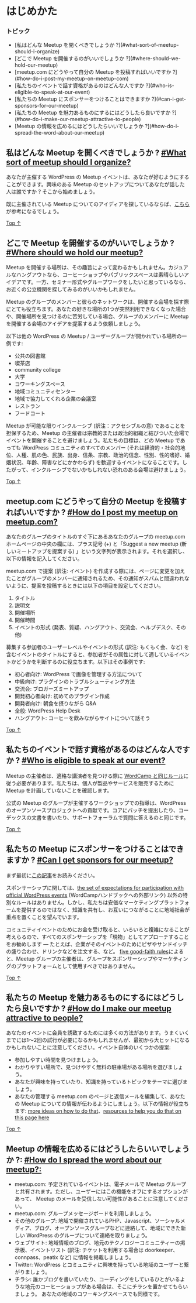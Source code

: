 <!-- # Getting Started -->
# はじめかた

<!-- ### Topics -->
### トピック

*   <!-- [What sort of meetup should I organize?] -->[私はどんな Meetup を開くべきでしょうか ?](#what-sort-of-meetup-should-i-organize)
*   <!-- [Where should we hold our meetup?] -->[どこで Meetup を開催するのがいいでしょうか ?](#where-should-we-hold-our-meetup)
*   <!-- [How do I post my meetup on meetup.com?] -->[meetup.com にどうやって自分の Meetup を投稿すればいいですか ?](#how-do-i-post-my-meetup-on-meetup-com)
*   <!-- [Who is eligible to speak at our event?] -->[私たちのイベントで話す資格があるのはどんな人ですか ?](#who-is-eligible-to-speak-at-our-event)
*   <!-- [Can I get sponsors for our meetup?] -->[私たちの Meetup にスポンサーをつけることはできますか ?](#can-i-get-sponsors-for-our-meetup)
*   <!-- [How do I make our meetup attractive to people?] -->[私たちの Meetup を魅力あるものにするにはどうしたら良いですか ?](#how-do-i-make-our-meetup-attractive-to-people)
*   <!-- [How do I spread the word about our meetup?:] -->[Meetup の情報を広めるにはどうしたらいいでしょうか ?](#how-do-i-spread-the-word-about-our-meetup)

<!-- ## What sort of meetup should I organize? [#What sort of meetup should I organize?](#what-sort-of-meetup-should-i-organize) -->
## 私はどんな Meetup を開くべきでしょうか ? [#What sort of meetup should I organize?](#what-sort-of-meetup-should-i-organize)

<!-- Your WordPress meetup event can be anything you like. Who are the people you have talked to about setting up your meetup interested in? Start there. -->
あなたが主催する WordPress の Meetup イベントは、あなたが好むようにすることができます。興味のある Meetup のセットアップについてあなたが話した人は誰ですか ? そこから始めましょう。

<!-- If you are looking for inspiration about the kinds of meetups that people host, [here are some ideas](https://make.wordpress.org/community/handbook/meetup-organizer/event-formats/). -->
既に主催されている Meetup についてのアイディアを探しているならば、[こちら](https://make.wordpress.org/community/handbook/meetup-organizer/event-formats/)が参考になるでしょう。

[Top ↑](#top)

<!-- ## Where should we hold our meetup? [#Where should we hold our meetup?](#where-should-we-hold-our-meetup) -->
## どこで Meetup を開催するのがいいでしょうか ? [#Where should we hold our meetup?](#where-should-we-hold-our-meetup)

<!-- Where you hold your meetup will depend on the kind of meetup you have. If it’s a casual hangout, then coffee shops and public spaces are a great idea. If you are keen on doing some educational or informational meetups, you may want to look at your city or town’s public education locations. -->
Meetup を開催する場所は、その趣旨によって変わるかもしれません。カジュアルなハングアウトなら、コーヒーショップやパブリックスペースは素晴らしいアイデアです。一方、セミナー形式やグループワークをしたいと思っているなら、お近くの公立機関を探してみるのがいいかもしれません。

<!-- Your meetup group members and their network of contacts can be a great resource for meetup venues; ask group members to suggest venue ideas for future gatherings if one of your favorite spots suddenly becomes unavailable or if you’re struggling to find somewhere to meet. -->
Meetup のグループのメンバーと彼らのネットワークは、開催する会場を探す際にとても役立ちます。あなたの好きな場所の1つが突然利用できなくなった場合や、開催場所を見つけるのに苦労している場合、グループのメンバーに Meetup を開催する会場のアイデアを提案するよう依頼しましょう。

<!-- Here are some locations that other WordPress meetup/user groups have found work for them: -->
以下は他の WordPress の Meetup / ユーザーグループが開かれている場所の一例です:

<!-- *   public library
*   coffee shop
*   community college
*   state university
*   co-office/co-working space
*   community center
*   the conference room of a friendly local business
*   restaurant
*   food court at a mall -->
*   公共の図書館
*   喫茶店
*   community college
*   大学
*   コワーキングスペース
*   地域コミュニティセンター
*   地域で協力してくれる企業の会議室
*   レストラン
*   フードコート

<!-- To ensure that meetups are as inclusive as possible, we now ask organizers to avoid holding events at venues that have ties to religious or political organizations. Our goal is for any event to be welcoming for every member of the WordPress community (regardless of economic or social status, race, color, ethnic origin, national origin, creed, religion, political belief, gender, sexual orientation, marital status, age, or disability), and thus we avoid venues with affiliations that might not be inclusive. -->
Meetup が可能な限りインクルーシブ (訳注：アクセシブルの意) であることを担保するため、Meetup の主催者は宗教的または政治的組織と結びついた会場でイベントを開催することを避けましょう。私たちの目標は、どの Meetup であっても WordPress コミュニティのすべてのメンバー (それは経済的・社会的地位、人種、肌の色、民族、出身、信条、宗教、政治的信念、性別、性的嗜好、婚姻状況、年齢、障害などにかかわらず) を歓迎するイベントになることです。したがって、インクルーシブでないかもしれない恐れのある会場は避けましょう。

[Top ↑](#top)

<!-- ## How do I post my meetup on meetup.com? [#How do I post my meetup on meetup.com?](#how-do-i-post-my-meetup-on-meetup-com) -->
## meetup.com にどうやって自分の Meetup を投稿すればいいですか ? [#How do I post my meetup on meetup.com?](#how-do-i-post-my-meetup-on-meetup-com)

<!-- In the center column of your group’s meetup.com home page just below the title of your group you will see a plus sign (+) and the text “Suggest a new meetup”. Select that and complete the following information. -->
あなたのグループのタイトルのすぐ下にあるあなたのグループの meetup.com ホームページの中央の欄には、プラス記号 (+) と「Suggest a new meetup (新しいミートアップを提案する) 」という文字列が表示されます。それを選択し、以下の情報を記入してください。

<!-- Because meetup.com will update your members as you make adjustments to the page, in order to help the group retain a non-“spammy” feel, we ask that you have the following items ready to go when you post your suggestion. -->
meetup.com で提案 (訳注: イベント) を作成する際には、ページに変更を加えたことがグループのメンバーに通知されるため、その通知がスパムと間違われないように、提案を投稿するときには以下の項目を設定してください。

<!-- 1.  Title
2.  Description
3.  Location
4.  Time duration
5.  Event Type (Presentation, Q&A, Hangout, Social, Help Desk, Other) -->
1.  タイトル
2.  説明文
3.  開催場所
4.  開催時間
5.  イベントの形式 (発表、質疑、ハングアウト、交流会、ヘルプデスク、その他)

<!-- Here are some suggestions for event title formats that start with a targeted user level or event type to help your members quickly decide if the event is for them: -->
募集する参加者のユーザーレベルやイベントの形式 (訳注: もくもく会、など) を含むイベントのタイトルにすると、参加者がその属性に対して適しているイベントかどうかを判断するのに役立ちます。以下はその事例です:

<!-- *   Beginner: Managing images in WordPress
*   Intermediate: How to troubleshoot a plugin
*   Social: Bloggers meet and greet
*   Developer Beginner: Building your first plugin
*   Developer: Breakfast with Q&A
*   All Levels: WordPress Help Desk
*   Hangout: Let’s chat about our sites over coffee -->
*   初心者向け: WordPress で画像を管理する方法について
*   中級向け: プラグインのトラブルシューティング方法
*   交流会: ブロガーズミートアップ
*   開発初心者向け: 初めてのプラグイン作成
*   開発者向け: 朝食を摂りながら Q&A
*   全般: WordPress Help Desk
*   ハングアウト: コーヒーを飲みながらサイトについて話そう

[Top ↑](#top)

<!-- ## Who is eligible to speak at our event? [#Who is eligible to speak at our event?](#who-is-eligible-to-speak-at-our-event) -->
## 私たちのイベントで話す資格があるのはどんな人ですか ? [#Who is eligible to speak at our event?](#who-is-eligible-to-speak-at-our-event)

<!-- Event organizers for meetups should [follow the same rules as WordCamp](https://make.wordpress.org/community/handbook/wordcamp-organizer-handbook/planning-details/speakers/) when finding eligible speakers. We do ask that individuals do not schedule meetups in order to sell products or services. -->
Meetup の主催者は、適格な講演者を見つける際に [WordCamp と同じルール](https://make.wordpress.org/community/handbook/wordcamp-organizer-handbook/planning-details/speakers/)に従う必要があります。私たちは、個人が製品やサービスを販売するために Meetup を計画していないことを確認します。

<!-- Teaching a workshop organized by an official meetup group is a contribution to the WordPress open source project, just like submitting a patch to core, writing documentation for the codex, or answering questions in the support forums. -->
公式の Meetup のグループが主催するワークショップでの指導は、WordPress のオープンソースプロジェクトへの貢献です。コアにパッチを提出したり、コーデックスの文書を書いたり、サポートフォーラムで質問に答えるのと同じです。

[Top ↑](#top)

<!-- ## Can I get sponsors for our meetup? [#Can I get sponsors for our meetup?](#can-i-get-sponsors-for-our-meetup) -->
## 私たちの Meetup にスポンサーをつけることはできますか ? [#Can I get sponsors for our meetup?](#can-i-get-sponsors-for-our-meetup)

<!-- Please read the [following post before you continue](https://make.wordpress.org/community/2014/05/07/meetup-sponsorships-and-other-local-community-stuff/). -->
まず最初に[この記事](https://make.wordpress.org/community/2014/05/07/meetup-sponsorships-and-other-local-community-stuff/)をお読みください。

<!-- There are no specific rules around sponsorship, other than [the set of expectations for participation with official WordPress events](https://make.wordpress.org/community/handbook/wordcamp-organizer-handbook/become-an-organizer/representing-wordpress/) (External link to WordCamp handbook). However, we want local communities to focus on sharing knowledge and connecting with each other, not on providing a cheap marketing platform. -->
スポンサーシップに関しては、[the set of expectations for participation with official WordPress events](https://make.wordpress.org/community/handbook/wordcamp-organizer-handbook/become-an-organizer/representing-wordpress/) (WordCampハンドブックへの外部リンク) 以外の特別なルールはありません。しかし、私たちは安価なマーケティングプラットフォームを提供するのではなく、知識を共有し、お互いにつながることに地域社会が重点を置くことを望んでいます。

<!-- Handling money for a community event can get complicated quickly (taxes! transparency!), so we suggest that any and all sponsorship be approached as “in-kind” — for example, when a company sponsors by ordering pizzas or a sandwich platter for a certain event. Meetup group organizers should not use the group as a sponsorship/marketing platform, according to the [five good-faith rules](https://make.wordpress.org/community/handbook/meetup-organizer/meetup-program-basics/#the-five-good-faith-rules). -->
コミュニティイベントのためにお金を受け取ると、いろいろと複雑になることが考えらるので、すべてのスポンサーシップを「現物」としてアプローチすることをお勧めします — たとえば、企業がそのイベントのためにピザやサンドイッチの盛り合わせ、ドリンクなどを注文する、など。
 [five good-faith rules](https://make.wordpress.org/community/handbook/meetup-organizer/meetup-program-basics/#the-five-good-faith-rules)によると、Meetup グループの主催者は、グループをスポンサーシップやマーケティングのプラットフォームとして使用すべきではありません。


[Top ↑](#top)

<!-- ## How do I make our meetup attractive to people? [#How do I make our meetup attractive to people?](#how-do-i-make-our-meetup-attractive-to-people) -->
## 私たちの Meetup を魅力あるものにするにはどうしたら良いですか ? [#How do I make our meetup attractive to people?](#how-do-i-make-our-meetup-attractive-to-people)

<!-- There are many ways to help attract members to your event. Please keep in mind that it may take one or two tries to gain traction while others may be a smash hit from the start. Some suggestions for the event itself: -->
あなたのイベントに会員を誘致するためには多くの方法があります。うまくいくまでには1〜2回の試行が必要になるかもしれませんが、最初から大ヒットになるかもしれないことに注意してください。イベント自体のいくつかの提案:

<!-- *   Find a time when people can attend.
*   Choose a location that is easy to find and has easy or free parking.
*   If you select a topic choose one that you are interested in or knowledgeable about.
*   Optimize your meetup.com page/s and welcome email to give people great information about your meetup There are [more ideas on how to do that](https://make.wordpress.org/community/handbook/meetup-organizer/getting-started/optimizing-your-meetup-page/), and \[[resources to help you do that on this page here](https://make.wordpress.org/community/handbook/meetup-organizer/resources/)\] -->
*   参加しやすい時間を見つけましょう。
*   わかりやすい場所で、見つけやすく無料の駐車場がある場所を選びましょう。
*   あなたが興味を持っていたり、知識を持っているトピックをテーマに選びましょう。
*   あなたの管理する meetup.com のページと返信メールを編集して、あなたの Meetup についての情報が伝わるようにしましょう。以下の情報が役立ちます: [more ideas on how to do that](https://make.wordpress.org/community/handbook/meetup-organizer/getting-started/optimizing-your-meetup-page/)、[resources to help you do that on this page here](https://make.wordpress.org/community/handbook/meetup-organizer/resources/)

[Top ↑](#top)

<!-- ## How do I spread the word about our meetup?: [#How do I spread the word about our meetup?:](#how-do-i-spread-the-word-about-our-meetup) -->
## Meetup の情報を広めるにはどうしたらいいでしょうか ?: [#How do I spread the word about our meetup?:](#how-do-i-spread-the-word-about-our-meetup)

<!-- *   Meetup.com: Any scheduled events will be shared with the meetup group via email. Please keep in mind users have the option to turn this feature of meetup off and may not receive your meetup emails.
*   Meetup.com: group message board
*   Other Groups: contacting local PHP, Javascript, social media, blogging, or open source groups (etc) to tell them about a new WordPress group in town
*   Websites: city blogs, local tech community message boards or event listings
*   Twitter: connect with local users who have an interest in WordPress and community
*   Flyers: if there’s a local coffee shop where you see other people blogging or coding, put up a flyer there. Same thing with your local co-working space. -->
*   meetup.com: 予定されているイベントは、電子メールで Meetup グループと共有されます。ただし、ユーザーにはこの機能をオフにするオプションがあって、 Meetup のメールを受信しない可能性があることに注意してください。
*   meetup.com: グループメッセージボードを利用しましょう。
*   その他のグループ: 地域で開催されているPHP、Javascript、ソーシャルメディア、ブログ、オープンソースグループなどに連絡して、地域にできた新しい WordPress のグループについて連絡を取りましょう。
*   ウェブサイト: 地域情報のブログ、地元のテクノロジーコミュニティーの掲示板、イベントリスト (訳注: チケットを利用する場合は doorkeeper、connpass、peatix など) に情報を掲載しましょう。
*   Twitter: WordPress とコミュニティに興味を持っている地域のユーザーと繋がりましょう。
*   チラシ: 誰かブログを書いていたり、コーディングをしているひとがいるような地元のコーヒーショップがある場合は、そこにチラシを置かせてもらいましょう。 あなたの地域のコワーキングスペースでも同様です。
